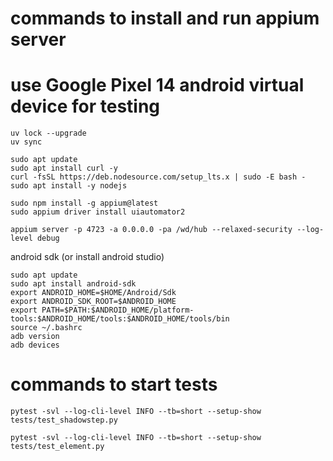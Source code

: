 
# commands to install and run appium server
# use Google Pixel 14 android virtual device for testing

```commandline
uv lock --upgrade
uv sync
```

```commandline
sudo apt update
sudo apt install curl -y
curl -fsSL https://deb.nodesource.com/setup_lts.x | sudo -E bash -
sudo apt install -y nodejs

sudo npm install -g appium@latest
sudo appium driver install uiautomator2

appium server -p 4723 -a 0.0.0.0 -pa /wd/hub --relaxed-security --log-level debug
```

android sdk (or install android studio)
```commandline
sudo apt update
sudo apt install android-sdk
export ANDROID_HOME=$HOME/Android/Sdk
export ANDROID_SDK_ROOT=$ANDROID_HOME
export PATH=$PATH:$ANDROID_HOME/platform-tools:$ANDROID_HOME/tools:$ANDROID_HOME/tools/bin
source ~/.bashrc
adb version
adb devices

```

# commands to start tests

```commandline
pytest -svl --log-cli-level INFO --tb=short --setup-show tests/test_shadowstep.py

pytest -svl --log-cli-level INFO --tb=short --setup-show tests/test_element.py
```
